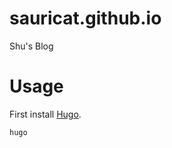 # sauricat.github.io
Shu's Blog

# Usage
First install [Hugo](https://github.com/gohugoio/hugo).
```
hugo
```

